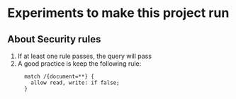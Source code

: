 # Experiments to make this project run


## About Security rules
1. If at least one rule passes, the query will pass
2. A good practice is keep the following rule:
    ```
      match /{document=**} {
        allow read, write: if false;
      }
      
    ```
    